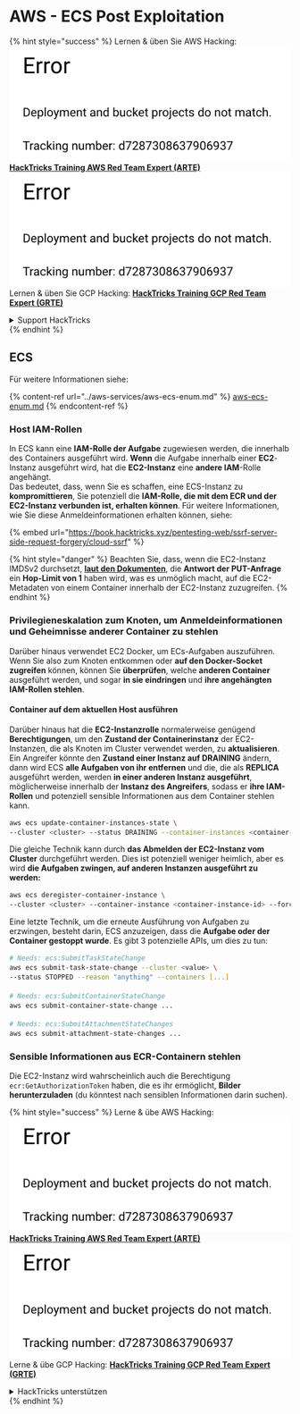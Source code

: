 # AWS - ECS Post Exploitation

{% hint style="success" %}
Lernen & üben Sie AWS Hacking:<img src="../../../.gitbook/assets/image (1) (1).png" alt="" data-size="line">[**HackTricks Training AWS Red Team Expert (ARTE)**](https://training.hacktricks.xyz/courses/arte)<img src="../../../.gitbook/assets/image (1) (1).png" alt="" data-size="line">\
Lernen & üben Sie GCP Hacking: <img src="../../../.gitbook/assets/image (2).png" alt="" data-size="line">[**HackTricks Training GCP Red Team Expert (GRTE)**<img src="../../../.gitbook/assets/image (2).png" alt="" data-size="line">](https://training.hacktricks.xyz/courses/grte)

<details>

<summary>Support HackTricks</summary>

* Überprüfen Sie die [**Abonnementpläne**](https://github.com/sponsors/carlospolop)!
* **Treten Sie der** 💬 [**Discord-Gruppe**](https://discord.gg/hRep4RUj7f) oder der [**Telegram-Gruppe**](https://t.me/peass) bei oder **folgen** Sie uns auf **Twitter** 🐦 [**@hacktricks\_live**](https://twitter.com/hacktricks\_live)**.**
* **Teilen Sie Hacking-Tricks, indem Sie PRs an die** [**HackTricks**](https://github.com/carlospolop/hacktricks) und [**HackTricks Cloud**](https://github.com/carlospolop/hacktricks-cloud) GitHub-Repos senden.

</details>
{% endhint %}

## ECS

Für weitere Informationen siehe:

{% content-ref url="../aws-services/aws-ecs-enum.md" %}
[aws-ecs-enum.md](../aws-services/aws-ecs-enum.md)
{% endcontent-ref %}

### Host IAM-Rollen

In ECS kann eine **IAM-Rolle der Aufgabe** zugewiesen werden, die innerhalb des Containers ausgeführt wird. **Wenn** die Aufgabe innerhalb einer **EC2**-Instanz ausgeführt wird, hat die **EC2-Instanz** eine **andere IAM**-Rolle angehängt.\
Das bedeutet, dass, wenn Sie es schaffen, eine ECS-Instanz zu **kompromittieren**, Sie potenziell die **IAM-Rolle, die mit dem ECR und der EC2-Instanz verbunden ist, erhalten können**. Für weitere Informationen, wie Sie diese Anmeldeinformationen erhalten können, siehe:

{% embed url="https://book.hacktricks.xyz/pentesting-web/ssrf-server-side-request-forgery/cloud-ssrf" %}

{% hint style="danger" %}
Beachten Sie, dass, wenn die EC2-Instanz IMDSv2 durchsetzt, [**laut den Dokumenten**](https://docs.aws.amazon.com/AWSEC2/latest/UserGuide/instance-metadata-v2-how-it-works.html), die **Antwort der PUT-Anfrage** ein **Hop-Limit von 1** haben wird, was es unmöglich macht, auf die EC2-Metadaten von einem Container innerhalb der EC2-Instanz zuzugreifen.
{% endhint %}

### Privilegieneskalation zum Knoten, um Anmeldeinformationen und Geheimnisse anderer Container zu stehlen

Darüber hinaus verwendet EC2 Docker, um ECs-Aufgaben auszuführen. Wenn Sie also zum Knoten entkommen oder **auf den Docker-Socket zugreifen** können, können Sie **überprüfen**, welche **anderen Container** ausgeführt werden, und sogar **in sie eindringen** und **ihre angehängten IAM-Rollen stehlen**.

#### Container auf dem aktuellen Host ausführen

Darüber hinaus hat die **EC2-Instanzrolle** normalerweise genügend **Berechtigungen**, um den **Zustand der Containerinstanz** der EC2-Instanzen, die als Knoten im Cluster verwendet werden, zu **aktualisieren**. Ein Angreifer könnte den **Zustand einer Instanz auf DRAINING** ändern, dann wird ECS **alle Aufgaben von ihr entfernen** und die, die als **REPLICA** ausgeführt werden, werden **in einer anderen Instanz ausgeführt**, möglicherweise innerhalb der **Instanz des Angreifers**, sodass er **ihre IAM-Rollen** und potenziell sensible Informationen aus dem Container stehlen kann.
```bash
aws ecs update-container-instances-state \
--cluster <cluster> --status DRAINING --container-instances <container-instance-id>
```
Die gleiche Technik kann durch **das Abmelden der EC2-Instanz vom Cluster** durchgeführt werden. Dies ist potenziell weniger heimlich, aber es wird **die Aufgaben zwingen, auf anderen Instanzen ausgeführt zu werden:**
```bash
aws ecs deregister-container-instance \
--cluster <cluster> --container-instance <container-instance-id> --force
```
Eine letzte Technik, um die erneute Ausführung von Aufgaben zu erzwingen, besteht darin, ECS anzuzeigen, dass die **Aufgabe oder der Container gestoppt wurde**. Es gibt 3 potenzielle APIs, um dies zu tun:
```bash
# Needs: ecs:SubmitTaskStateChange
aws ecs submit-task-state-change --cluster <value> \
--status STOPPED --reason "anything" --containers [...]

# Needs: ecs:SubmitContainerStateChange
aws ecs submit-container-state-change ...

# Needs: ecs:SubmitAttachmentStateChanges
aws ecs submit-attachment-state-changes ...
```
### Sensible Informationen aus ECR-Containern stehlen

Die EC2-Instanz wird wahrscheinlich auch die Berechtigung `ecr:GetAuthorizationToken` haben, die es ihr ermöglicht, **Bilder herunterzuladen** (du könntest nach sensiblen Informationen darin suchen).

{% hint style="success" %}
Lerne & übe AWS Hacking:<img src="../../../.gitbook/assets/image (1) (1).png" alt="" data-size="line">[**HackTricks Training AWS Red Team Expert (ARTE)**](https://training.hacktricks.xyz/courses/arte)<img src="../../../.gitbook/assets/image (1) (1).png" alt="" data-size="line">\
Lerne & übe GCP Hacking: <img src="../../../.gitbook/assets/image (2).png" alt="" data-size="line">[**HackTricks Training GCP Red Team Expert (GRTE)**<img src="../../../.gitbook/assets/image (2).png" alt="" data-size="line">](https://training.hacktricks.xyz/courses/grte)

<details>

<summary>HackTricks unterstützen</summary>

* Überprüfe die [**Abonnementpläne**](https://github.com/sponsors/carlospolop)!
* **Tritt der** 💬 [**Discord-Gruppe**](https://discord.gg/hRep4RUj7f) oder der [**Telegram-Gruppe**](https://t.me/peass) bei oder **folge** uns auf **Twitter** 🐦 [**@hacktricks\_live**](https://twitter.com/hacktricks\_live)**.**
* **Teile Hacking-Tricks, indem du PRs zu den** [**HackTricks**](https://github.com/carlospolop/hacktricks) und [**HackTricks Cloud**](https://github.com/carlospolop/hacktricks-cloud) GitHub-Repos einreichst.

</details>
{% endhint %}
